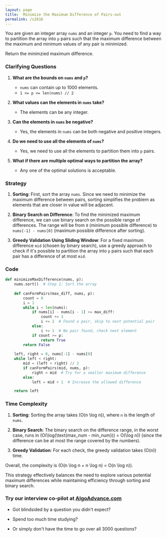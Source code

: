```yaml
---
layout: page
title:  Minimize the Maximum Difference of Pairs-out
permalink: /s2616
---
```


You are given an integer array `nums` and an integer `p`. You need to find a way to partition the array into `p` pairs such that the maximum difference between the maximum and minimum values of any pair is minimized.

Return the minimzied maximum difference.

### Clarifying Questions

1. **What are the bounds on `nums` and `p`?**
   - `nums` can contain up to 1000 elements.
   - `1 <= p <= len(nums) // 2`

2. **What values can the elements in `nums` take?**
   - The elements can be any integer.

3. **Can the elements in `nums` be negative?**
   - Yes, the elements in `nums` can be both negative and positive integers.

4. **Do we need to use all the elements of `nums`?**
   - Yes, we need to use all the elements to partition them into `p` pairs.

5. **What if there are multiple optimal ways to partition the array?**
   - Any one of the optimal solutions is acceptable.

### Strategy

1. **Sorting**: First, sort the array `nums`. Since we need to minimize the maximum difference between pairs, sorting simplifies the problem as elements that are closer in value will be adjacent.

2. **Binary Search on Difference**: To find the minimized maximum difference, we can use binary search on the possible range of differences. The range will be from `0` (minimum possible difference) to `nums[-1] - nums[0]` (maximum possible difference after sorting).

3. **Greedy Validation Using Sliding Window**: For a fixed maximum difference `mid` (chosen by binary search), use a greedy approach to check if it's possible to partition the array into `p` pairs such that each pair has a difference of at most `mid`.

### Code

```python
def minimizeMaxDifference(nums, p):
    nums.sort()  # Step 1: Sort the array
    
    def canFormPairs(max_diff, nums, p):
        count = 0
        i = 1
        while i < len(nums):
            if nums[i] - nums[i - 1] <= max_diff:
                count += 1
                i += 2  # Found a pair, skip to next potential pair
            else:
                i += 1  # No pair found, check next element
            if count >= p:
                return True
        return False
    
    left, right = 0, nums[-1] - nums[0]
    while left < right:
        mid = (left + right) // 2
        if canFormPairs(mid, nums, p):
            right = mid  # Try for a smaller maximum difference
        else:
            left = mid + 1  # Increase the allowed difference

    return left
```

### Time Complexity

1. **Sorting**: Sorting the array takes \(O(n \log n)\), where `n` is the length of `nums`.

2. **Binary Search**: The binary search on the difference range, in the worst case, runs in \(O(\log(\text{max\_num - min\_num})) = O(\log n)\) (since the difference can be at most the range covered by the numbers).

3. **Greedy Validation**: For each check, the greedy validation takes \(O(n)\) time.

Overall, the complexity is \(O(n \log n + n \log n) = O(n \log n)\).

This strategy effectively balances the need to explore various potential maximum differences while maintaining efficiency through sorting and binary search.


### Try our interview co-pilot at [AlgoAdvance.com](https://algoAdvance.com)

- Got blindsided by a question you didn't expect?

- Spend too much time studying?

- Or simply don't have the time to go over all 3000 questions?


